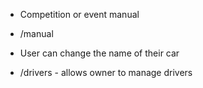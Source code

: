 * Competition or event manual

* /manual

* User can change the name of their car

* /drivers - allows owner to manage drivers